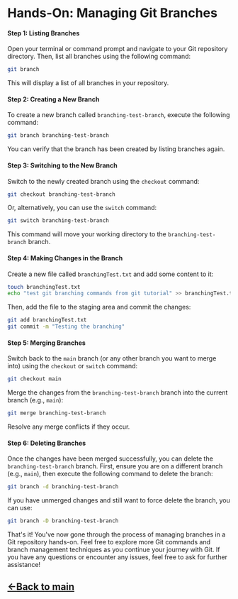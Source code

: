 # Hands-On: Managing Git Branches

#### Step 1: Listing Branches

Open your terminal or command prompt and navigate to your Git repository directory. Then, list all branches using the following command:

```bash
git branch
```

This will display a list of all branches in your repository.

#### Step 2: Creating a New Branch

To create a new branch called `branching-test-branch`, execute the following command:

```bash
git branch branching-test-branch
```

You can verify that the branch has been created by listing branches again.

#### Step 3: Switching to the New Branch

Switch to the newly created branch using the `checkout` command:

```bash
git checkout branching-test-branch
```

Or, alternatively, you can use the `switch` command:

```bash
git switch branching-test-branch
```

This command will move your working directory to the `branching-test-branch` branch.

#### Step 4: Making Changes in the Branch

Create a new file called `branchingTest.txt` and add some content to it:

```bash
touch branchingTest.txt
echo "test git branching commands from git tutorial" >> branchingTest.txt
```

Then, add the file to the staging area and commit the changes:

```bash
git add branchingTest.txt
git commit -m "Testing the branching"
```

#### Step 5: Merging Branches

Switch back to the `main` branch (or any other branch you want to merge into) using the `checkout` or `switch` command:

```bash
git checkout main
```

Merge the changes from the `branching-test-branch` branch into the current branch (e.g., `main`):

```bash
git merge branching-test-branch
```

Resolve any merge conflicts if they occur.

#### Step 6: Deleting Branches

Once the changes have been merged successfully, you can delete the `branching-test-branch` branch. First, ensure you are on a different branch (e.g., `main`), then execute the following command to delete the branch:

```bash
git branch -d branching-test-branch
```

If you have unmerged changes and still want to force delete the branch, you can use:

```bash
git branch -D branching-test-branch
```

That's it! You've now gone through the process of managing branches in a Git repository hands-on. Feel free to explore more Git commands and branch management techniques as you continue your journey with Git. If you have any questions or encounter any issues, feel free to ask for further assistance!

## [←Back to main](README.md)
